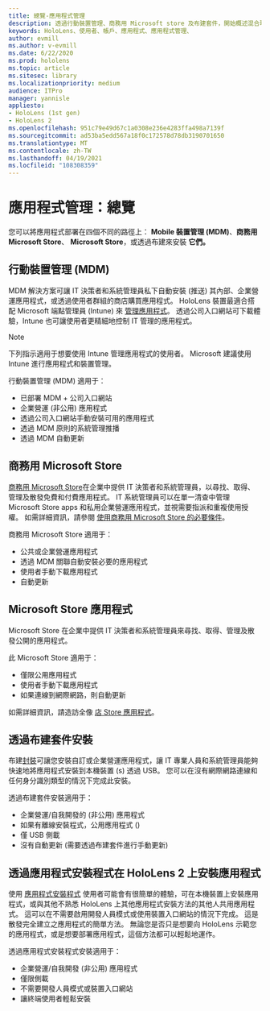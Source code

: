 ```yaml
---
title: 總覽-應用程式管理
description: 透過行動裝置管理、商務用 Microsoft store 及布建套件，開始概述混合現實應用程式管理。
keywords: HoloLens、使用者、帳戶、應用程式、應用程式管理、
author: evmill
ms.author: v-evmill
ms.date: 6/22/2020
ms.prod: hololens
ms.topic: article
ms.sitesec: library
ms.localizationpriority: medium
audience: ITPro
manager: yannisle
appliesto:
- HoloLens (1st gen)
- HoloLens 2
ms.openlocfilehash: 951c79e49d67c1a0308e236e4283ffa498a7139f
ms.sourcegitcommit: ad53ba5edd567a18f0c172578d78db3190701650
ms.translationtype: MT
ms.contentlocale: zh-TW
ms.lasthandoff: 04/19/2021
ms.locfileid: "108308359"
---
```

# <a name="app-management-overview"></a>應用程式管理：總覽

您可以將應用程式部署在四個不同的路徑上： **Mobile 裝置管理 (MDM)**、**商務用 Microsoft Store**、 **Microsoft Store**，或透過布建來安裝 **它們。**

## <a name="mobile-device-management-mdm"></a>行動裝置管理 (MDM)

MDM 解決方案可讓 IT 決策者和系統管理員私下自動安裝 (推送) 其內部、企業營運應用程式，或透過使用者群組的商店購買應用程式。 HoloLens 裝置最適合搭配 Microsoft 端點管理員 (Intune) 來 [管理應用程式](app-deploy-intune.md)。 透過公司入口網站可下載體驗，Intune 也可讓使用者更精細地控制 IT 管理的應用程式。

> [!NOTE]
> 下列指示適用于想要使用 Intune 管理應用程式的使用者。 Microsoft 建議使用 Intune 進行應用程式和裝置管理。

行動裝置管理 (MDM) 適用于：

* 已部署 MDM + 公司入口網站
* 企業營運 (非公用) 應用程式
* 透過公司入口網站手動安裝可用的應用程式
* 透過 MDM 原則的系統管理推播
* 透過 MDM 自動更新

## <a name="microsoft-store-for-business"></a>商務用 Microsoft Store

[商務用 Microsoft Store](app-deploy-store-business.md)在企業中提供 IT 決策者和系統管理員，以尋找、取得、管理及散發免費和付費應用程式。 IT 系統管理員可以在單一清查中管理 Microsoft Store apps 和私用企業營運應用程式，並視需要指派和重複使用授權。 如需詳細資訊，請參閱 [使用商務用 Microsoft Store 的必要條件](https://docs.microsoft.com/microsoft-store/prerequisites-microsoft-store-for-business)。

商務用 Microsoft Store 適用于：

* 公共或企業營運應用程式
* 透過 MDM 關聯自動安裝必要的應用程式
* 使用者手動下載應用程式
* 自動更新

## <a name="microsoft-store-apps"></a>Microsoft Store 應用程式

Microsoft Store 在企業中提供 IT 決策者和系統管理員來尋找、取得、管理及散發公開的應用程式。

此 Microsoft Store 適用于：

* 僅限公用應用程式
* 使用者手動下載應用程式
* 如果連線到網際網路，則自動更新

如需詳細資訊，請造訪全像 [店 Store 應用程式](https://docs.microsoft.com/hololens/holographic-store-apps)。

## <a name="install-via-provisioning-packages"></a>透過布建套件安裝

布建[封裝](app-deploy-provisioning-package.md)可讓您安裝自訂或企業營運應用程式，讓 IT 專業人員和系統管理員能夠快速地將應用程式安裝到本機裝置 (s) 透過 USB。 您可以在沒有網際網路連線和任何身分識別類型的情況下完成此安裝。

透過布建套件安裝適用于：

* 企業營運/自我開發的 (非公用) 應用程式
* 如果有離線安裝程式，公用應用程式 () 
* 僅 USB 側載
* 沒有自動更新 (需要透過布建套件進行手動更新) 

## <a name="install-apps-on-hololens-2-via-app-installer"></a>透過應用程式安裝程式在 HoloLens 2 上安裝應用程式

使用 [應用程式安裝程式](app-deploy-app-installer.md) 使用者可能會有很簡單的體驗，可在本機裝置上安裝應用程式，或與其他不熟悉 HoloLens 上其他應用程式安裝方法的其他人共用應用程式。 這可以在不需要啟用開發人員模式或使用裝置入口網站的情況下完成。 這是散發完全建立之應用程式的簡單方法。 無論您是否只是想要向 HoloLens 示範您的應用程式，或是想要部署應用程式，這個方法都可以輕鬆地運作。

透過應用程式安裝程式安裝適用于：

* 企業營運/自我開發 (非公用) 應用程式
* 僅限側載
* 不需要開發人員模式或裝置入口網站
* 讓終端使用者輕鬆安裝
